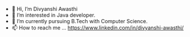 - 👋 Hi, I’m Divyanshi Awasthi
- 👀 I’m interested in Java developer.
- 🌱 I’m currently pursuing B.Tech with Computer Science.
- 📫 How to reach me ...  https://www.linkedin.com/in/divyanshi-awasthi/

<!---
Divv1524/Divv1524 is a ✨ special ✨ repository because its `README.md` (this file) appears on your GitHub profile.
You can click the Preview link to take a look at your changes.
--->
